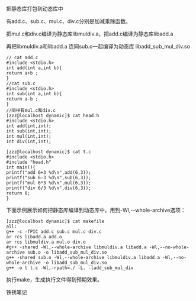 把静态库打包到动态库中

有add.c、sub.c、mul.c、div.c分别是加减乘除函数。

把mul.c和div.c编译为静态库libmuldiv.a，把add.c编译为静态库libadd.a

再把libmuldiv.a和libadd.a 连同sub.o一起编译为动态库 libadd_sub_mul_div.so

```
// cat add.c
#include <stdio.h>
int add(int a,int b){
return a+b ;
}
//cat sub.c
#include <stdio.h>
int sub(int a,int b){
return a-b ;
}
//同样有mul.c和div.c
[zzz@localhost dynamic]$ cat head.h
#include <stdio.h>
int add(int,int);
int sub(int,int);
int mul(int,int);
int div(int,int);

[zzz@localhost dynamic]$ cat t.c
#include <stdio.h>
#include "head.h"
int main(){
printf("add 6+3 %d\n",add(6,3));
printf("sub 6-3 %d\n",sub(6,3));
printf("mul 6*3 %d\n",mul(6,3));
printf("div 6/3 %d\n",div(6,3));
return 0;
}
```

下面示例展示如何把静态库编译到动态库中。用到-Wl,--whole-archive选项：

```
[zzz@localhost dynamic]$ cat makefile
all:
g++ -c -fPIC add.c sub.c mul.c div.c
ar rcs libadd.a add.o
ar rcs libmuldiv.a mul.o div.o
#g++ -shared -Wl,--whole-archive libmuldiv.a libadd.a -Wl,--no-whole-archive sub.o -o libadd_sub_mul_div.so
g++ -shared sub.o -Wl,--whole-archive libmuldiv.a libadd.a -Wl,--no-whole-archive -o libadd_sub_mul_div.so
g++ -o t t.c -Wl,-rpath=./ -L. -ladd_sub_mul_div
```

执行make，生成执行文件得到预期效果。

铁锈笔记